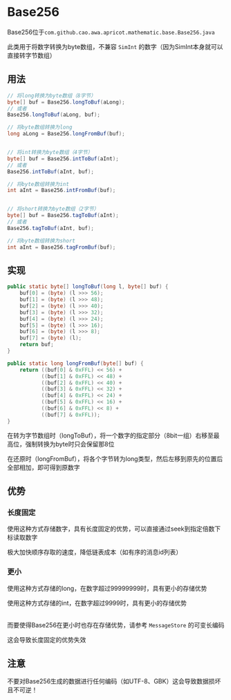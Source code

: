 # Base256 
Base256位于``` com.github.cao.awa.apricot.mathematic.base.Base256.java ```

此类用于将数字转换为byte数组，不兼容 ``` SimInt ``` 的数字（因为SimInt本身就可以直接转字节数组）

## 用法 
```java
// 将long转换为byte数组（8字节）
byte[] buf = Base256.longToBuf(aLong);
// 或者
Base256.longToBuf(aLong, buf);

// 将byte数组转换为long
long aLong = Base256.longFromBuf(buf);


// 将int转换为byte数组（4字节）
byte[] buf = Base256.intToBuf(aInt);
// 或者
Base256.intToBuf(aInt, buf);

// 将byte数组转换为int
int aInt = Base256.intFromBuf(buf);


// 将short转换为byte数组（2字节）
byte[] buf = Base256.tagToBuf(aInt);
// 或者
Base256.tagToBuf(aInt, buf);

// 将byte数组转换为short
int aInt = Base256.tagFromBuf(buf);
```

## 实现
```java
public static byte[] longToBuf(long l, byte[] buf) {
    buf[0] = (byte) (l >>> 56);
    buf[1] = (byte) (l >>> 48);
    buf[2] = (byte) (l >>> 40);
    buf[3] = (byte) (l >>> 32);
    buf[4] = (byte) (l >>> 24);
    buf[5] = (byte) (l >>> 16);
    buf[6] = (byte) (l >>> 8);
    buf[7] = (byte) (l);
    return buf;
}

public static long longFromBuf(byte[] buf) {
    return ((buf[0] & 0xFFL) << 56) +
           ((buf[1] & 0xFFL) << 48) +
           ((buf[2] & 0xFFL) << 40) +
           ((buf[3] & 0xFFL) << 32) +
           ((buf[4] & 0xFFL) << 24) +
           ((buf[5] & 0xFFL) << 16) +
           ((buf[6] & 0xFFL) << 8) +
           ((buf[7] & 0xFFL));
}
```

在转为字节数组时（longToBuf），将一个数字的指定部分（8bit一组）右移至最高位，强制转换为byte时只会保留那8位

在还原时（longFromBuf），将各个字节转为long类型，然后左移到原先的位置后全部相加，即可得到原数字

## 优势
### 长度固定
使用这种方式存储数字，具有长度固定的优势，可以直接通过seek到指定倍数下标读取数字

极大加快顺序存取的速度，降低链表成本（如有序的消息id列表）

### 更小
使用这种方式存储的long，在数字超过99999999时，具有更小的存储优势

使用这种方式存储的int，在数字超过9999时，具有更小的存储优势

\
而要使得Base256在更小时也存在存储优势，请参考 ``` MessageStore ``` 的可变长编码

这会导致长度固定的优势失效

## 注意
不要对Base256生成的数据进行任何编码（如UTF-8、GBK）这会导致数据损坏且不可逆！
